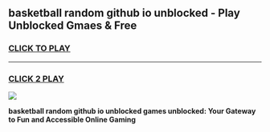 
## basketball random github io unblocked - Play Unblocked Gmaes & Free
<h3>
<a href="https://news.freeplayer.one?title=basketball_random_github_io_unblocked&ref=23F">CLICK TO PLAY</a></h3>
<hr>

<h3>
<a href="https://news.freeplayer.one?title=basketball_random_github_io_unblocked&ref=23F">CLICK 2 PLAY</a>
  
</h3>

<a href="https://news.freeplayer.one?title=basketball_random_github_io_unblocked&ref=23F/"><img src="https://clearcache.store/games.png"></a>


**basketball random github io unblocked games unblocked: Your Gateway to Fun and Accessible Online Gaming**
